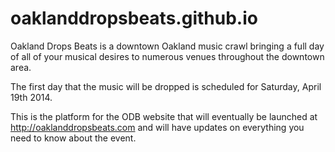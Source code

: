 oaklanddropsbeats.github.io
===========================

Oakland Drops Beats is a downtown Oakland music crawl bringing a full day of all of your musical 
desires to numerous venues throughout the downtown area.

The first day that the music will be dropped is scheduled for Saturday, April 19th 2014.

This is the platform for the ODB website that will eventually be launched at 
http://oaklanddropsbeats.com and will have updates on everything you need to know about the event.


